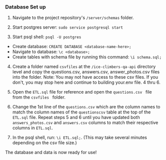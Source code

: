 ### Database Set up

1. Navigate to the project repository's `/server/schemas` folder.

2. Start postgres server: `sudo service postgresql start`

3. Start psql shell: `psql -U postgres`
  * Create database: `CREATE DATABASE <database-name-here>;`
  * Navigate to database: `\c <database>;`
  * Create tables with schema file by running this command: `\i schema.sql;`

4. Create a folder named `csvfiles` at the `/ice-climbers-qa-api` directory level and copy the questions.csv, answers.csv, answer_photos.csv files into the folder. Note: You may not have access to these csv files.  If you don't, you may stop here and continue to building your.env file.
4 thru 6.

5. Open the `ETL.sql` file for reference and open the `questions.csv ` file from the `csvfiles ` folder.

6. Change the 1st line of the `questions.csv` which are the column names to match the column names of the `questionscsv` table at the top of the `ETL.sql` file.  Repeat steps 5 and 6 until you have updated both `answers_photos.csv` and  `answers.csv` columns to match their respective columns in  `ETL.sql`.

7. In the psql shell, run: `\i ETL.sql;`. (This may take several minutes depending on the csv file size.)


The database and data is now ready for use!